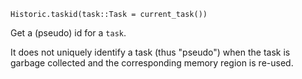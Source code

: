     Historic.taskid(task::Task = current_task())

Get a (pseudo) id for a `task`.

It does not uniquely identify a task (thus "pseudo") when the task is garbage
collected and the corresponding memory region is re-used.

